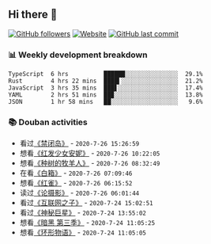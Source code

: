## Hi there 👋

[![GitHub followers](https://img.shields.io/github/followers/YXL76?style=for-the-badge&color=blue)](https://github.com/YXL76?tab=followers)
[![Website](https://img.shields.io/website?style=for-the-badge&up_message=Blog&url=https%3A%2F%2Fyxl76.net%2F&color=brightgreen)](https://yxl76.net)
[![GitHub last commit](https://img.shields.io/github/last-commit/YXL76/YXL76?label=update&style=for-the-badge&color=orange)](https://github.com/YXL76/YXL76)

### 📊 Weekly development breakdown

```text
TypeScript  6 hrs          ██████░░░░░░░░░░░░░░░  29.1%
Rust        4 hrs 22 mins  ████▍░░░░░░░░░░░░░░░░  21.2%
JavaScript  3 hrs 35 mins  ███▋░░░░░░░░░░░░░░░░░  17.4%
YAML        2 hrs 51 mins  ██▉░░░░░░░░░░░░░░░░░░  13.8%
JSON        1 hr 58 mins   ██░░░░░░░░░░░░░░░░░░░   9.6%
```

### 📚 Douban activities

- 看过[《禁闭岛》](http://movie.douban.com/subject/2334904/) - `2020-7-26 15:26:59`
- 想看[《红发少女安妮》](http://movie.douban.com/subject/2309883/) - `2020-7-26 10:22:05`
- 想看[《种树的牧羊人》](http://movie.douban.com/subject/1422073/) - `2020-7-26 08:32:49`
- 在看[《白箱》](http://movie.douban.com/subject/25955381/) - `2020-7-26 07:09:46`
- 想看[《红雀》](http://movie.douban.com/subject/25704492/) - `2020-7-26 06:15:52`
- 读过[《论摄影》](https://book.douban.com/subject/4282084/) - `2020-7-26 06:01:44`
- 看过[《互联网之子》](http://movie.douban.com/subject/25785114/) - `2020-7-24 15:02:51`
- 看过[《神秘巨星》](http://movie.douban.com/subject/26942674/) - `2020-7-24 13:55:02`
- 想看[《暗黑 第三季》](http://movie.douban.com/subject/34442364/) - `2020-7-24 11:05:25`
- 想看[《环形物语》](http://movie.douban.com/subject/30277286/) - `2020-7-24 11:05:05`

<!--
**YXL76/YXL76** is a ✨ _special_ ✨ repository because its `README.md` (this file) appears on your GitHub profile.

Here are some ideas to get you started:

- 🔭 I’m currently working on ...
- 🌱 I’m currently learning ...
- 👯 I’m looking to collaborate on ...
- 🤔 I’m looking for help with ...
- 💬 Ask me about ...
- 📫 How to reach me: ...
- 😄 Pronouns: ...
- ⚡ Fun fact: ...
-->
